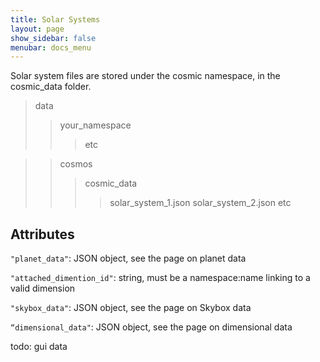 ```yaml
---
title: Solar Systems
layout: page
show_sidebar: false
menubar: docs_menu
---
```


Solar system files are stored under the cosmic namespace, in the cosmic_data folder. 

> data
> > your_namespace
> > > etc

> > cosmos
> > > cosmic_data
> > > > solar_system_1.json
> > > > solar_system_2.json
> > > > etc


## Attributes
`"planet_data"`: JSON object, see the page on planet data

`"attached_dimention_id"`: string, must be a namespace:name linking to a valid dimension

`"skybox_data"`: JSON object, see the page on Skybox data

`“dimensional_data"`: JSON object, see the page on dimensional data

todo: gui data
